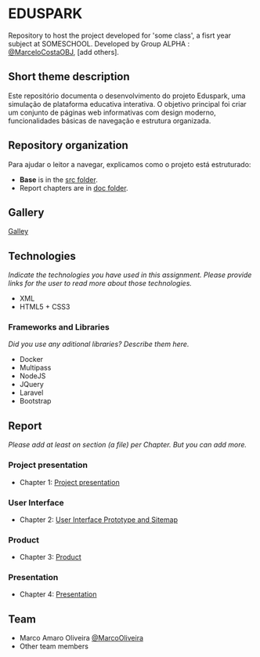 # EDUSPARK

Repository to host the project developed for 'some class', a fisrt year subject at SOMESCHOOL. Developed by Group ALPHA : [@MarceloCostaOBJ](https://github.com/MarceloCostaOBJ/), [add others].

## Short theme description

Este repositório documenta o desenvolvimento do projeto Eduspark, uma simulação de plataforma educativa interativa. O objetivo principal foi criar um conjunto de páginas web informativas com design moderno, funcionalidades básicas de navegação e estrutura organizada.

## Repository organization

Para ajudar o leitor a navegar, explicamos como o projeto está estruturado:
* **Base** is in the [src folder](src/).
* Report chapters are in [doc folder](doc/).

## Gallery 

 [Galley](https://www.markdownguide.org/extended-syntax/#tables) 

## Technologies

_Indicate the technologies you have used in this assignment. Please provide links for the user to read more about those technologies._
* XML
* HTML5 + CSS3

### Frameworks and Libraries

_Did you use any aditional libraries? Describe them here._
* Docker
* Multipass
* NodeJS
* JQuery
* Laravel
* Bootstrap

## Report
_Please add at least on section (a file) per Chapter. But you can add more._

### Project presentation
* Chapter 1: [Project presentation](doc/c1.md)
### User Interface 
* Chapter 2: [User Interface Prototype and Sitemap](doc/c2.md)
### Product
* Chapter 3: [Product](doc/c3.md)
### Presentation
* Chapter 4: [Presentation](doc/c4.md)

## Team
* Marco Amaro Oliveira [@MarcoOliveira](https://github.com/marcoamarooliveira)
* Other team members
